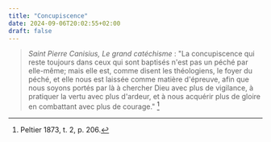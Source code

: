 ```yaml
---
title: "Concupiscence"
date: 2024-09-06T20:02:55+02:00
draft: false
---
```



> *Saint Pierre Canisius, Le grand catéchisme* : "La concupiscence qui reste toujours dans ceux qui sont baptisés n'est pas un péché par elle-même; mais elle est, comme disent les théologiens, le foyer du péché, et elle nous est laissée comme matière d'épreuve, afin que nous soyons portés par là à chercher Dieu avec plus de vigilance, à pratiquer la vertu avec plus d'ardeur, et à nous acquérir plus de gloire en combattant avec plus de courage." [^1]

[^1]: Peltier 1873, t. 2, p. 206.

